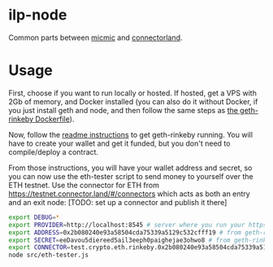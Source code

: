 # ilp-node
Common parts between [micmic](https://github.com/michielbdejong/micmic) and [connectorland](https://github.com/interledger/connector.land).

# Usage

First, choose if you want to run locally or hosted. If hosted, get a VPS with 2Gb of memory, and Docker installed (you can also do it without
Docker, if you just install geth and node, and then follow the same steps as [the geth-rinkeby Dockerfile](https://github.com/michielbdejong/geth-rinkeby-docker)).

Now, follow the [readme instructions](https://github.com/michielbdejong/geth-rinkeby-docker) to get geth-rinkeby running. You will have to create
your wallet and get it funded, but you don't need to compile/deploy a contract.

From those instructions, you will have your wallet address and secret, so you can now use the eth-tester script
to send money to yourself over the ETH testnet. Use the connector for ETH from https://testnet.connector.land/#/connectors
which acts as both an entry and an exit node: [TODO: set up a connector and publish it there]

```sh
export DEBUG=*
export PROVIDER=http://localhost:8545 # server where you run your https://github.com/michielbdejong/geth-rinkeby-docker instance
export ADDRESS=0x2b080240e93a58504cda75339a5129c532cfff19 # from geth-rinkeby-docker instructions
export SECRET=eeDavou5diereed5ail3eeph0paighejae3ohwo8 # from geth-rinkeby-docker instructions
export CONNECTOR=test.crypto.eth.rinkeby.0x2b080240e93a58504cda75339a5129c532cfff19 # from https://testnet.connector.land/#connectors
node src/eth-tester.js
```
